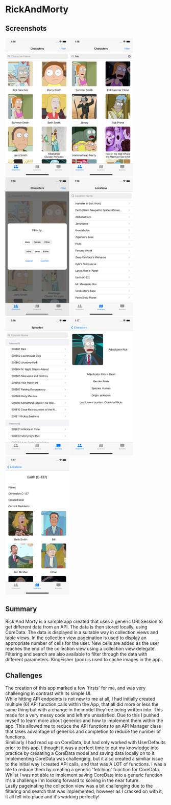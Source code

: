 # RickAndMorty

## Screenshots

<img src="https://github.com/mousaalwaraki/RickAndMorty/blob/main/Screenshots/1.png" width="200"><img src="https://github.com/mousaalwaraki/RickAndMorty/blob/main/Screenshots/2.png" width="200"><img src="https://github.com/mousaalwaraki/RickAndMorty/blob/main/Screenshots/3.png" width="200"><img src="https://github.com/mousaalwaraki/RickAndMorty/blob/main/Screenshots/4.png" width="200">
<img src="https://github.com/mousaalwaraki/RickAndMorty/blob/main/Screenshots/5.png" width="200"><img src="https://github.com/mousaalwaraki/RickAndMorty/blob/main/Screenshots/6.png" width="200"><img src="https://github.com/mousaalwaraki/RickAndMorty/blob/main/Screenshots/7.png" width="200">  

## Summary

Rick And Morty is a sample app created that uses a generic URLSession to get different data from an API.
The data is then stored locally, using CoreData.
The data is displayed in a suitable way in collection views and table views. 
In the collection view pageination is used to display an appropriate number of cells for the user. New cells are added as the user reaches the end of the collection view using a collection view delegate.
Filtering and search are also available to filter through the data with different parameters.
KingFisher (pod) is used to cache images in the app.

## Challenges

The creation of this app marked a few 'firsts' for me, and was very challenging in contrast with its simple UI.     
While hitting API endpoints is not new to me at all, I had initially created multiple (6) API function calls within the App, that all did more or less the same thing but with a change in the model they'ree being written into. This made for a very messy code and left me unsatisfied. Due to this I pushed myself to learn more about generics and how to implement them within the app. This allowed me to reduce the API functions to an API Manager class that takes advantage of generics and completion to reduce the number of functions.     
Similiarly I had read up on CoreData, but had only worked with UserDefaults prior to this app. I thought it was a perfect time to put my knowledge into practice by creaating a CoreData model and saving data locally on to it.    
Implementing CoreData was challenging, but it also created a similiar issue to the initial way I created API calls, and that was A LOT of functions. I was a ble to reduce them by creating a generic 'fetching' function for CoreData. Whilst I was not able to implement saving CoreData into a generic function it's a challenge I'm looking forward to solving in the near future.   
Lastly pageinating the collection view was a bit challenging due to the filtering and search that was implemented, however as I cracked on with it, it all fell into place and it's working perfectly!
